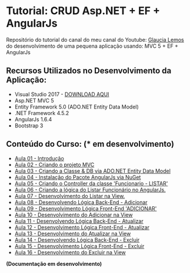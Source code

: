 # Tutorial: CRUD Asp.NET + EF + AngularJs

Repositório do tutorial do canal do meu canal do Youtube: [Glaucia Lemos](https://www.youtube.com/user/l32759) do desenvolvimento de uma pequena aplicação usando: MVC 5 + EF + AngularJs

## Recursos Utilizados no Desenvolvimento da Aplicação:

* Visual Studio 2017 - [DOWNLOAD AQUI](https://www.visualstudio.com/pt-br/thank-you-downloading-visual-studio/?sku=Community&rel=15)
* Asp.NET MVC 5
* Entity Framework 5.0 (ADO.NET Entity Data Model)
* .NET Framework 4.5.2
* AngularJs 1.6.4
* Bootstrap 3

## Conteúdo do Curso: (* em desenvolvimento)

- [Aula 01 - Introdução](https://youtu.be/WIqRHtnv6Ko)
- [Aula 02 - Criando o projeto MVC](https://youtu.be/6vc4WMuadeU)
- [Aula 03 - Criando a Classe & DB via ADO.NET Entity Data Model](https://youtu.be/2i4PHKeB1hw)
- [Aula 04 - Instalação do Pacote AngularJs via NuGet](https://youtu.be/UV1tDMpAuhk)
- [Aula 05 - Criando o Controller da classe 'Funcionario - LISTAR'](https://youtu.be/B65qGCa-Fc0)
- [Aula 06 - Criando a lógica do Listar Funcionário no AngularJs.](https://youtu.be/Lfgjego-Wco)
- [Aula 07 - Desenvolvimento do Listar na View.](https://youtu.be/96gYm8xnrV8)
- [Aula 08 - Desenvolvendo Lógica Back-End - Adicionar](https://youtu.be/RCkQglbaoFU)
- [Aula 09 - Desenvolvimento Lógica Front-End 'ADICIONAR'](https://youtu.be/LmNlUwvLnAA)
- [Aula 10 - Desenvolvimento do Adicionar na View](https://youtu.be/JaENICXFhhs)
- [Aula 11 - Desenvolvendo Lógica Back-End - Atualizar](https://youtu.be/mLjwXqACHY0)
- [Aula 12 - Desenvolvimento Lógica Front-End - Atualizar](https://youtu.be/qM7XR7iNGaM)
- [Aula 13 - Desenvolvimento do Atualizar na View](https://youtu.be/VYAZ6nNmwIs)
- [Aula 14 - Desenvolvendo Lógica Back-End - Excluir](https://youtu.be/EMt31PwN4j8)
- [Aula 15 - Desenvolvimento Lógica Front-End - Excluir](https://youtu.be/nLRczXonvC8)
- [Aula 16 - Desenvolvimento do Excluir na View](https://youtu.be/nLRczXonvC8)


**(Documentação em desenvolvimento)**


